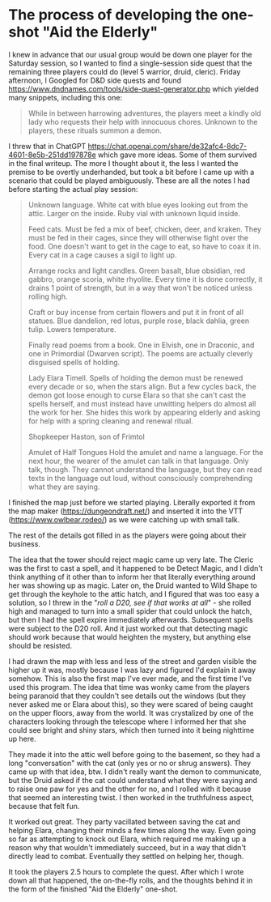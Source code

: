 # The process of developing the one-shot "Aid the Elderly"

I knew in advance that our usual group would be down one player for the Saturday session, so I wanted to find a single-session side quest that the remaining three players could do (level 5 warrior, druid, cleric). Friday afternoon, I Googled for D&D side quests and found https://www.dndnames.com/tools/side-quest-generator.php which yielded many snippets, including this one:

<blockquote>
While in between harrowing adventures, the players meet a kindly old lady who requests their help with innocuous chores. Unknown to the players, these rituals summon a demon.
</blockquote>

I threw that in ChatGPT https://chat.openai.com/share/de32afc4-8dc7-4601-8e5b-251dd197878e which gave more ideas. Some of them survived in the final writeup. The more I thought about it, the less I wanted the premise to be overtly underhanded, but took a bit before I came up with a scenario that could be played ambiguously. These are all the notes I had before starting the actual play session:

<blockquote>
Unknown language.
White cat with blue eyes looking out from the attic.
Larger on the inside.
Ruby vial with unknown liquid inside.

Feed cats. Must be fed a mix of beef, chicken, deer, and kraken. They must be fed in their cages, since they will otherwise fight over the food. One doesn't want to get in the cage to eat, so have to coax it in. Every cat in a cage causes a sigil to light up.

Arrange rocks and light candles. Green basalt, blue obsidian, red gabbro, orange scoria, white rhyolite. Every time it is done correctly, it drains 1 point of strength, but in a way that won't be noticed unless rolling high.

Craft or buy incense from certain flowers and put it in front of all statues. Blue dandelion, red lotus, purple rose, black dahlia, green tulip. Lowers temperature.

Finally read poems from a book. One in Elvish, one in Draconic, and one in Primordial (Dwarven script). The poems are actually cleverly disguised spells of holding.

Lady Elara Timell. Spells of holding the demon must be renewed every decade or so, when the stars align. But a few cycles back, the demon got loose enough to curse Elara so that she can't cast the spells herself, and must instead have unwitting helpers do almost all the work for her. She hides this work by appearing elderly and asking for help with a spring cleaning and renewal ritual.

Shopkeeper Haston, son of Frimtol

Amulet of Half Tongues
Hold the amulet and name a language. For the next hour, the wearer of the amulet can talk in that language. Only talk, though. They cannot understand the language, but they can read texts in the language out loud, without consciously comprehending what they are saying.
</blockquote>

I finished the map just before we started playing. Literally exported it from the map maker (https://dungeondraft.net/) and inserted it into the VTT (https://www.owlbear.rodeo/) as we were catching up with small talk.

The rest of the details got filled in as the players were going about their business.

The idea that the tower should reject magic came up very late. The Cleric was the first to cast a spell, and it happened to be Detect Magic, and I didn't think anything of it other than to inform her that literally everything around her was showing up as magic. Later on, the Druid wanted to Wild Shape to get through the keyhole to the attic hatch, and I figured that was too easy a solution, so I threw in the "*roll a D20, see if that works at all*" - she rolled high and managed to turn into a small spider that could unlock the hatch, but then I had the spell expire immediately afterwards. Subsequent spells were subject to the D20 roll. And it just worked out that detecting magic should work because that would heighten the mystery, but anything else should be resisted.

I had drawn the map with less and less of the street and garden visible the higher up it was, mostly because I was lazy and figured I'd explain it away somehow. This is also the first map I've ever made, and the first time I've used this program. The idea that time was wonky came from the players being paranoid that they couldn't see details out the windows (but they never asked me or Elara about this), so they were scared of being caught on the upper floors, away from the world. It was crystalized by one of the characters looking through the telescope where I informed her that she could see bright and shiny stars, which then turned into it being nighttime up here.

They made it into the attic well before going to the basement, so they had a long "conversation" with the cat (only yes or no or shrug answers). They came up with that idea, btw. I didn't really want the demon to communicate, but the Druid asked if the cat could understand what they were saying and to raise one paw for yes and the other for no, and I rolled with it because that seemed an interesting twist. I then worked in the truthfulness aspect, because that felt fun.

It worked out great. They party vacillated between saving the cat and helping Elara, changing their minds a few times along the way. Even going so far as attempting to knock out Elara, which required me making up a reason why that wouldn't immediately succeed, but in a way that didn't directly lead to combat. Eventually they settled on helping her, though.

It took the players 2.5 hours to complete the quest. After which I wrote down all that happened, the on-the-fly rolls, and the thoughts behind it in the form of the finished "Aid the Elderly" one-shot.
